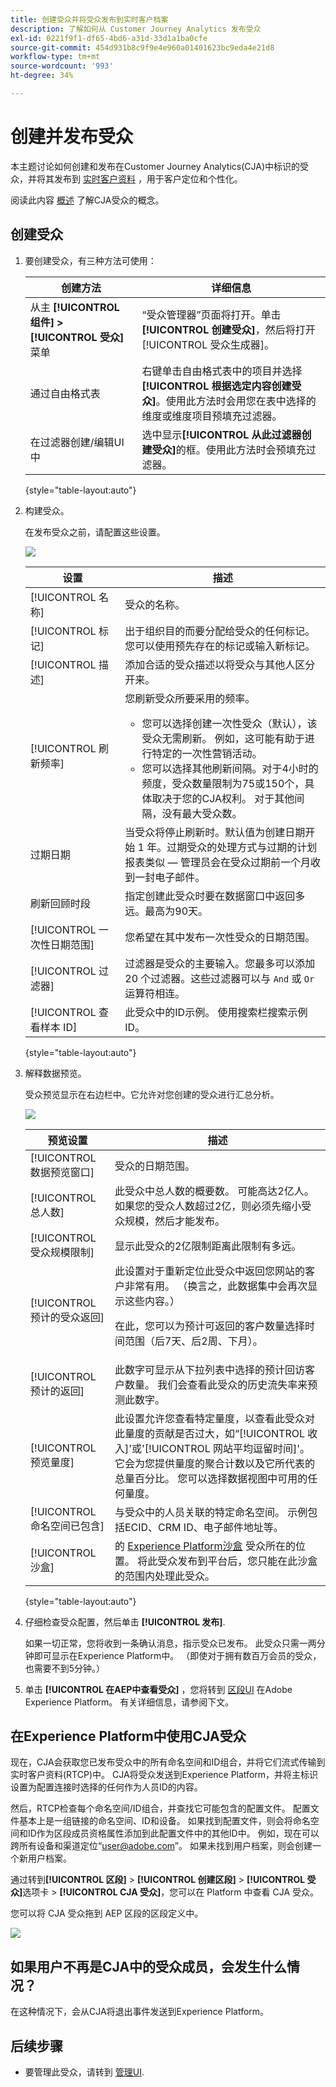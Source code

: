 ```yaml
---
title: 创建受众并将受众发布到实时客户档案
description: 了解如何从 Customer Journey Analytics 发布受众
exl-id: 0221f9f1-df65-4bd6-a31d-33d1a1ba0cfe
source-git-commit: 454d931b8c9f9e4e960a01401623bc9eda4e21d8
workflow-type: tm+mt
source-wordcount: '993'
ht-degree: 34%

---
```


# 创建并发布受众

本主题讨论如何创建和发布在Customer Journey Analytics(CJA)中标识的受众，并将其发布到 [实时客户资料](https://experienceleague.adobe.com/docs/experience-platform/profile/home.html?lang=zh-Hans) ，用于客户定位和个性化。

阅读此内容 [概述](/help/components/audiences/audiences-overview.md) 了解CJA受众的概念。

## 创建受众

1. 要创建受众，有三种方法可使用：

   | 创建方法 | 详细信息 |
   | --- | --- |
   | 从主 **[!UICONTROL 组件] > [!UICONTROL 受众]** 菜单 | “受众管理器”页面将打开。单击&#x200B;**[!UICONTROL 创建受众]**，然后将打开[!UICONTROL 受众生成器]。 |
   | 通过自由格式表 | 右键单击自由格式表中的项目并选择&#x200B;**[!UICONTROL 根据选定内容创建受众]**。使用此方法时会用您在表中选择的维度或维度项目预填充过滤器。 |
   | 在过滤器创建/编辑UI中 | 选中显示&#x200B;**[!UICONTROL 从此过滤器创建受众]**&#x200B;的框。使用此方法时会预填充过滤器。 |

   {style=&quot;table-layout:auto&quot;}

1. 构建受众。

   在发布受众之前，请配置这些设置。

   ![](assets/create-audience.png)

   | 设置 | 描述 |
   | --- | --- |
   | [!UICONTROL 名称] | 受众的名称。 |
   | [!UICONTROL 标记] | 出于组织目的而要分配给受众的任何标记。您可以使用预先存在的标记或输入新标记。 |
   | [!UICONTROL 描述] | 添加合适的受众描述以将受众与其他人区分开来。 |
   | [!UICONTROL 刷新频率] | 您刷新受众所要采用的频率。<ul><li>您可以选择创建一次性受众（默认），该受众无需刷新。 例如，这可能有助于进行特定的一次性营销活动。</li><li>您可以选择其他刷新间隔。对于4小时的频度，受众数量限制为75或150个，具体取决于您的CJA权利。 对于其他间隔，没有最大受众数。</li></ul> |
   | 过期日期 | 当受众将停止刷新时。默认值为创建日期开始 1 年。过期受众的处理方式与过期的计划报表类似 — 管理员会在受众过期前一个月收到一封电子邮件。 |
   | 刷新回顾时段 | 指定创建此受众时要在数据窗口中返回多远。最高为90天。 |
   | [!UICONTROL 一次性日期范围] | 您希望在其中发布一次性受众的日期范围。 |
   | [!UICONTROL 过滤器] | 过滤器是受众的主要输入。您最多可以添加 20 个过滤器。这些过滤器可以与 `And` 或 `Or` 运算符相连。 |
   | [!UICONTROL 查看样本 ID] | 此受众中的ID示例。 使用搜索栏搜索示例ID。 |

   {style=&quot;table-layout:auto&quot;}

1. 解释数据预览。

   受众预览显示在右边栏中。它允许对您创建的受众进行汇总分析。

   ![](assets/data-preview.png)

   | 预览设置 | 描述 |
   | --- | --- |
   | [!UICONTROL 数据预览窗口] | 受众的日期范围。 |
   | [!UICONTROL 总人数] | 此受众中总人数的概要数。 可能高达2亿人。 如果您的受众人数超过2亿，则必须先缩小受众规模，然后才能发布。 |
   | [!UICONTROL 受众规模限制] | 显示此受众的2亿限制距离此限制有多远。 |
   | [!UICONTROL 预计的受众返回] | 此设置对于重新定位此受众中返回您网站的客户非常有用。 （换言之，此数据集中会再次显示这些内容。） <p>在此，您可以为预计可返回的客户数量选择时间范围（后7天、后2周、下月）。 |
   | [!UICONTROL 预计的返回] | 此数字可显示从下拉列表中选择的预计回访客户数量。 我们会查看此受众的历史流失率来预测此数字。 |
   | [!UICONTROL 预览量度] | 此设置允许您查看特定量度，以查看此受众对此量度的贡献是否过大，如“[!UICONTROL 收入]&#39;或&#39;[!UICONTROL 网站平均逗留时间]&#39;。 它会为您提供量度的聚合计数以及它所代表的总量百分比。 您可以选择数据视图中可用的任何量度。 |
   | [!UICONTROL 命名空间已包含] | 与受众中的人员关联的特定命名空间。 示例包括ECID、CRM ID、电子邮件地址等。 |
   | [!UICONTROL 沙盒] | 的 [Experience Platform沙盒](https://experienceleague.adobe.com/docs/experience-platform/sandbox/home.html?lang=zh-Hans) 受众所在的位置。 将此受众发布到平台后，您只能在此沙盒的范围内处理此受众。 |

   {style=&quot;table-layout:auto&quot;}

1. 仔细检查受众配置，然后单击 **[!UICONTROL 发布]**.

   如果一切正常，您将收到一条确认消息，指示受众已发布。 此受众只需一两分钟即可显示在Experience Platform中。 （即使对于拥有数百万会员的受众，也需要不到5分钟。）

1. 单击 **[!UICONTROL 在AEP中查看受众]** ，您将转到 [区段UI](https://experienceleague.adobe.com/docs/experience-platform/segmentation/ui/overview.html?lang=en) 在Adobe Experience Platform。 有关详细信息，请参阅下文。

## 在Experience Platform中使用CJA受众

现在，CJA会获取您已发布受众中的所有命名空间和ID组合，并将它们流式传输到实时客户资料(RTCP)中。 CJA将受众发送到Experience Platform，并将主标识设置为配置连接时选择的任何作为人员ID的内容。

然后，RTCP检查每个命名空间/ID组合，并查找它可能包含的配置文件。 配置文件基本上是一组链接的命名空间、ID和设备。 如果找到配置文件，则会将命名空间和ID作为区段成员资格属性添加到此配置文件中的其他ID中。 例如，现在可以跨所有设备和渠道定位“user@adobe.com”。 如果未找到用户档案，则会创建一个新用户档案。

通过转到&#x200B;**[!UICONTROL 区段]** > **[!UICONTROL 创建区段]** > **[!UICONTROL 受众]**&#x200B;选项卡 > **[!UICONTROL CJA 受众]**，您可以在 Platform 中查看 CJA 受众。

您可以将 CJA 受众拖到 AEP 区段的区段定义中。

![](assets/audiences-aep.png)

## 如果用户不再是CJA中的受众成员，会发生什么情况？

在这种情况下，会从CJA将退出事件发送到Experience Platform。

## 后续步骤

* 要管理此受众，请转到 [管理UI](/help/components/audiences/manage.md).
